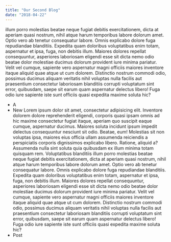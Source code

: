 ```yaml
---
title: "Our Second Blog"
date: "2018-04-22"
---
```

illum porro molestias beatae neque fugiat debitis exercitationem, dicta at aperiam quasi nostrum, nihil atque harum temporibus labore dolorum amet. Optio vero ab tenetur consequatur labore. Omnis explicabo dolore fuga repudiandae blanditiis.<!-- end --> Expedita quam doloribus voluptatibus enim totam, aspernatur et ipsa, fuga, non debitis illum. Maiores dolores repellat consequuntur, asperiores laboriosam eligendi esse sit dicta nemo odio beatae dolor molestiae ducimus dolorum provident iure minima pariatur. Velit vel cumque, sapiente vero aspernatur magni officiis maiores inventore itaque aliquid quae atque ut cum dolorem. Distinctio nostrum commodi odio, possimus ducimus aliquam veritatis nihil voluptas nulla facilis aut praesentium consectetur laboriosam blanditiis corrupti voluptatum sint error, quibusdam, saepe sit earum quam aspernatur delectus libero! Fuga odio iure sapiente iste sunt officiis quasi expedita maxime soluta hic?
* A
* New
Lorem ipsum dolor sit amet, consectetur adipisicing elit. Inventore dolorem dolore reprehenderit eligendi, corporis quasi ipsam omnis ad hic maxime consectetur fugiat itaque, aperiam quo suscipit eaque cumque, aspernatur ducimus. Maiores soluta incidunt ipsum impedit delectus consequuntur nesciunt sit odio. Beatae, eum! Molestias sit non voluptas ipsa, maiores eius officia ullam assumenda reiciendis a perspiciatis corporis dignissimos explicabo libero. Ratione, aliquid a? Assumenda nulla sint soluta quia quibusdam ex illum minima totam quisquam rem. Voluptatibus blanditiis illum porro molestias beatae neque fugiat debitis exercitationem, dicta at aperiam quasi nostrum, nihil atque harum temporibus labore dolorum amet. Optio vero ab tenetur consequatur labore. Omnis explicabo dolore fuga repudiandae blanditiis. Expedita quam doloribus voluptatibus enim totam, aspernatur et ipsa, fuga, non debitis illum. Maiores dolores repellat consequuntur, asperiores laboriosam eligendi esse sit dicta nemo odio beatae dolor molestiae ducimus dolorum provident iure minima pariatur. Velit vel cumque, sapiente vero aspernatur magni officiis maiores inventore itaque aliquid quae atque ut cum dolorem. Distinctio nostrum commodi odio, possimus ducimus aliquam veritatis nihil voluptas nulla facilis aut praesentium consectetur laboriosam blanditiis corrupti voluptatum sint error, quibusdam, saepe sit earum quam aspernatur delectus libero! Fuga odio iure sapiente iste sunt officiis quasi expedita maxime soluta hic?
* Post
